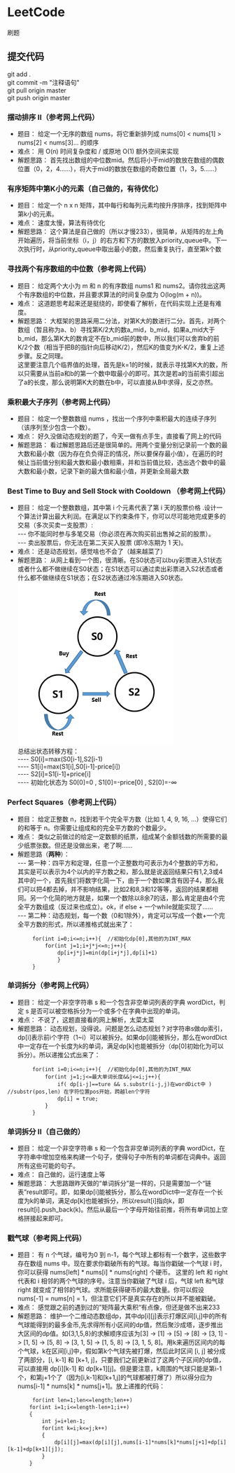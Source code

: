 # LeetCode
刷题

## 提交代码
git add . <br/>
git commit -m "注释语句" <br/>
git pull origin master  <br/>
git push origin master  <br/>


### 摆动排序 II（参考网上代码）
- 题目：
给定一个无序的数组 nums，将它重新排列成 nums[0] < nums[1] > nums[2] < nums[3]... 的顺序 <br/>
- 难点：
用 O(n) 时间复杂度和 / 或原地 O(1) 额外空间来实现 <br/>
- 解题思路：
首先找出数组的中位数mid。然后将小于mid的数放在数组的偶数位置（0，2，4……），将大于mid的数放在数组的奇数位置（1，3，5……） <br/> 


### 有序矩阵中第K小的元素（自己做的，有待优化）
- 题目：
给定一个 n x n 矩阵，其中每行和每列元素均按升序排序，找到矩阵中第k小的元素。 <br/>
- 难点：
速度太慢，算法有待优化 <br/>
- 解题思路：
这个算法是自己做的（所以才慢233），很简单，从矩阵的左上角开始遍历，将当前坐标（i，j）的右方和下方的数放入priority_queue中。下一次执行时，从priority_queue中取出最小的数，然后重复执行，直至第k个数 <br/> 

### 寻找两个有序数组的中位数（参考网上代码）
- 题目：
给定两个大小为 m 和 n 的有序数组 nums1 和 nums2。请你找出这两个有序数组的中位数，并且要求算法的时间复杂度为 O(log(m + n))。 <br/>
- 难点：
这道题思考起来还是挺绕的，即使看了解析，在代码实现上还是有难度。 <br/>
- 解题思路：
大框架的思路采用二分法，对第K大的数进行二分。首先，对两个数组（暂且称为a、b）寻找第K/2大的数a_mid，b_mid，如果a_mid大于b_mid，那么第K大的数肯定不在b_mid前的数中，所以我们可以舍弃b的前K/2个数（相当于把B的指针向后移动K/2），然后K的值变为K-K/2，重复上述步骤。反之同理。<br/> 
这里要注意几个临界值的处理，首先是k=1的时候，就表示寻找第K大的数，所以只需要从当前a和b的第一个数中取最小的即可。其次是若a的当前索引超出了a的长度，那么说明第K大的数在b中，可以直接从B中求得，反之亦然。 <br/>

### 乘积最大子序列（参考网上代码）
- 题目：
给定一个整数数组 nums ，找出一个序列中乘积最大的连续子序列（该序列至少包含一个数）。 <br/>
- 难点：
好久没做动态规划的题了，今天一做有点手生，直接看了网上的代码 <br/>
- 解题思路：
看过解题思路后还是很简单的。用两个变量分别记录前一个数的最大数和最小数（因为存在负负得正的情况，所以要保存最小值），在遍历的时候让当前值分别和最大数和最小数相乘，并和当前值比较，选出选个数中的最大数和最小数，记录下新的最大值和最小值，并更新全局最大数 <br/> 

### Best Time to Buy and Sell Stock with Cooldown （参考网上代码）
- 题目：
给定一个整数数组，其中第 i 个元素代表了第 i 天的股票价格 .设计一个算法计算出最大利润。在满足以下约束条件下，你可以尽可能地完成更多的交易（多次买卖一支股票）: <br/>
--- 你不能同时参与多笔交易（你必须在再次购买前出售掉之前的股票）。<br/>
--- 卖出股票后，你无法在第二天买入股票 (即冷冻期为 1 天)。 <br/>
- 难点：
还是动态规划，感觉啥也不会了（越来越菜了） <br/>
- 解题思路：
从网上看到一个图，很清晰。在S0状态可以buy彩票进入S1状态或者什么都不做继续在S0状态；在S1状态可以通过卖出彩票进入S2状态或者什么都不做继续在S1状态；在S2状态通过冷冻期进入S0状态。<br/> ![状态转移图](Best_Time_to_Buy_and_Sell_Stock_with_Cooldown/transform.png)<br/> 总结出状态转移方程：<br/>
---- S0[i]=max(S0[i-1],S2[i-1) <br/>
---- S1[i]=max(S1[i],S0[i-1]-price[i]) <br/>
---- S2[i]=S1[i-1]+price[i] <br/>
---- 初始化状态为 S0[0]=0 , S1[0]=-price[0] , S2[0]=-∞<br/>

###  Perfect Squares（参考网上代码）
- 题目：
给定正整数 n，找到若干个完全平方数（比如 1, 4, 9, 16, ...）使得它们的和等于 n。你需要让组成和的完全平方数的个数最少。 <br/>
- 难点：
类似之前做过的给定一定数额的纸票，组成某个金额钱数的所需要的最少纸票张数。但还是没做出来，老了啊…… <br/>
- 解题思路（**两种**）：<br/>
--- 第一种：四平方和定理，任意一个正整数均可表示为4个整数的平方和，其实是可以表示为4个以内的平方数之和，那么就是说返回结果只有1,2,3或4其中的一个，首先我们将数字化简一下，由于一个数如果含有因子4，那么我们可以把4都去掉，并不影响结果，比如2和8,3和12等等，返回的结果都相同。另一个化简的地方就是，如果一个数除以8余7的话，那么肯定是由4个完全平方数组成（反过来也成立）。ok，if else + 一个while就能实现了…… <br/> 
--- 第二种：动态规划，每一个数（0和1除外），肯定可以写成一个数+一个完全平方数的形式，所以递推格式就出来了：<br/>
```
        for(int i=0;i<=n;i++){  //初始化dp[0],其他的为INT_MAX
            for(int j=1;i+j*j<=n;j++){
                dp[i+j*j]=min(dp[i+j*j],dp[i]+1) 
                }
        }
```
###  单词拆分（参考网上代码）
- 题目：
给定一个非空字符串 s 和一个包含非空单词列表的字典 wordDict，判定 s 是否可以被空格拆分为一个或多个在字典中出现的单词。 <br/>
- 难点：
不说了，这题直接看的网上解析，太菜太菜 <br/>
- 解题思路：
动态规划，没得说。问题是怎么动态规划？对字符串s做dp索引，dp[i]表示前i个字符（1~i）可以被拆分。如果dp[i]能被拆分，那么在wordDict中一定存在一个长度为k的单词，满足dp[k]也能被拆分（dp[0]初始化为可以拆分）。所以递推公式出来了：<br/>
```
        for(int i=0;i<=n;i++){  //初始化dp[0],其他的为INT_MAX
            for(int j=1;j<=最大单词长度&&j<=i;j++){
                if( dp[i-j]==ture && s.substr(i-j,j)在wordDict中 )  //substr(pos,len) 在字符位置pos开始，跨越len个字符
                dp[i] = true;
            }
        }
```
###  单词拆分 II（自己做的）
- 题目：
给定一个非空字符串 s 和一个包含非空单词列表的字典 wordDict，在字符串中增加空格来构建一个句子，使得句子中所有的单词都在词典中。返回所有这些可能的句子。 <br/>
- 难点：
自己做的，运行速度上等 <br/>
- 解题思路：
大思路跟昨天做的“单词拆分”是一样的，只是需要加一个“链表”result即可。即，如果dp[i]能被拆分，那么在wordDict中一定存在一个长度为k的单词，满足dp[k]也能被拆分，所以result[i]指向k，即result[i].push_back(k)。然后从最后一个字母开始往前推，将所有单词加上空格拼接起来即可。<br/>

###  戳气球（参考网上代码）
- 题目：
有 n 个气球，编号为0 到 n-1，每个气球上都标有一个数字，这些数字存在数组 nums 中。现在要求你戳破所有的气球。每当你戳破一个气球 i 时，你可以获得 nums[left] * nums[i] * nums[right] 个硬币。 这里的 left 和 right 代表和 i 相邻的两个气球的序号。注意当你戳破了气球 i 后，气球 left 和气球 right 就变成了相邻的气球。求所能获得硬币的最大数量。你可以假设 nums[-1] = nums[n] = 1，但注意它们不是真实存在的所以并不能被戳破。 <br/>
- 难点：
感觉跟之前的遇到过的”矩阵最大乘积“有点像，但还是做不出来233 <br/>
- 解题思路：
维护一个二维动态数组dp，其中dp[i][j]表示打爆区间[i,j]中的所有气球能得到的最多金币,先求得所有小区间的dp值，然后聚沙成塔，逐步推出大区间的dp值。如{3,1,5,8}的求解顺序应该为[3] -> [1] -> [5] -> [8] -> [3, 1] -> [1, 5] -> [5, 8] -> [3, 1, 5] -> [1, 5, 8] -> [3, 1, 5, 8]。用k来遍历区间内的每个气球，k在区间[i,j]中，假如第k个气球先被打爆，然后此时区间 [i, j] 被分成了两部分，[i, k-1] 和 [k+1, j]，只要我们之前更新过了这两个子区间的dp值，可以直接用 dp[i][k-1] 和 dp[k+1][j]。但是要注意，k周围的气球只能是第i-1个，和第j+1个了（因为[i,k-1]和[k+1,j]的气球都被打爆了）所以得分应为 nums[i-1] * nums[k] * nums[j+1]。放上递推的代码：<br/>
```
        for(int len=1;len<=length;len++)
	   for(int i=1;i<=length-len+1;i++)
	   {
	       int j=i+len-1;
	       for(int k=i;k<=j;k++)
	       {
	           dp[i][j]=max(dp[i][j],nums[i-1]*nums[k]*nums[j+1]+dp[i][k-1]+dp[k+1][j]);
	       }
	   }
 ```
